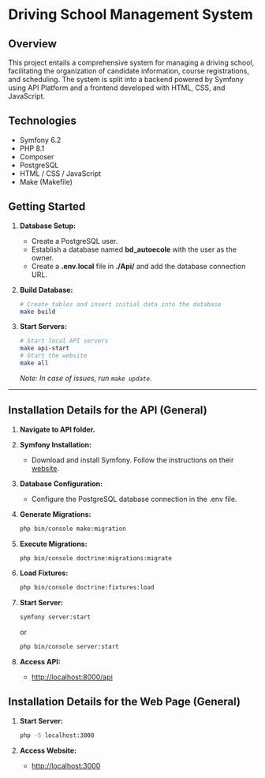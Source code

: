 # Driving School Management System

## Overview

This project entails a comprehensive system for managing a driving school, facilitating the organization of candidate information, course registrations, and scheduling. The system is split into a backend powered by Symfony using API Platform and a frontend developed with HTML, CSS, and JavaScript.

## Technologies

- Symfony 6.2
- PHP 8.1
- Composer
- PostgreSQL
- HTML / CSS / JavaScript
- Make (Makefile)

## Getting Started

1. **Database Setup:**
   - Create a PostgreSQL user.
   - Establish a database named **bd_autoecole** with the user as the owner.
   - Create a **.env.local** file in **./Api/** and add the database connection URL.

2. **Build Database:**
   ```sh
   # Create tables and insert initial data into the database
   make build
   ```

3. **Start Servers:**
   ```sh
   # Start local API servers
   make api-start
   # Start the website
   make all
   ```

   _Note: In case of issues, run `make update`._

---

## Installation Details for the API (General)

1. **Navigate to API folder.**

2. **Symfony Installation:**
   - Download and install Symfony. Follow the instructions on their [website](https://symfony.com/).

3. **Database Configuration:**
   - Configure the PostgreSQL database connection in the .env file.

4. **Generate Migrations:**
   ```sh
   php bin/console make:migration
   ```

5. **Execute Migrations:**
   ```sh
   php bin/console doctrine:migrations:migrate
   ```

6. **Load Fixtures:**
   ```sh
   php bin/console doctrine:fixtures:load
   ```

7. **Start Server:**
   ```sh
   symfony server:start
   ```
   or
   ```sh
   php bin/console server:start
   ```

8. **Access API:**
   - [http://localhost:8000/api](http://localhost:8000/api)

## Installation Details for the Web Page (General)

1. **Start Server:**
   ```sh
   php -S localhost:3000
   ```

2. **Access Website:**
   - [http://localhost:3000](http://localhost:3000)